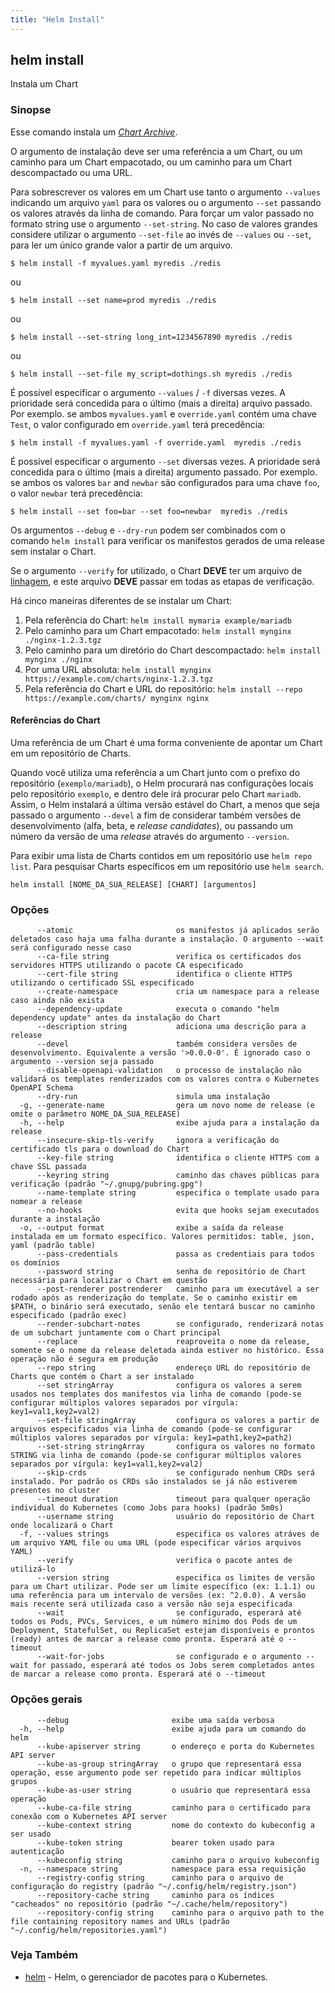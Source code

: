 ```yaml
---
title: "Helm Install"
---
```


## helm install

Instala um Chart

### Sinopse

Esse comando instala um [_Chart Archive_](docs/glossary/_index.md#chart-archive).

O argumento de instalação deve ser uma referência a um Chart, ou um caminho para
um Chart empacotado, ou um caminho para um Chart descompactado ou uma URL.

Para sobrescrever os valores em um Chart use tanto o argumento `--values` indicando
um arquivo `yaml` para os valores ou o argumento `--set` passando os valores através
da linha de comando. Para forçar um valor passado no formato string use o argumento
`--set-string`. No caso de valores grandes considere utilizar o argumento `--set-file`
ao invés de `--values` ou `--set`, para ler um único grande valor a partir de um
arquivo.

    $ helm install -f myvalues.yaml myredis ./redis

ou

    $ helm install --set name=prod myredis ./redis

ou

    $ helm install --set-string long_int=1234567890 myredis ./redis

ou

    $ helm install --set-file my_script=dothings.sh myredis ./redis

É possível especificar o argumento `--values` / `-f` diversas vezes. A prioridade
será concedida para o último (mais a direita) arquivo passado. Por exemplo. se ambos
`myvalues.yaml` e `override.yaml` contém uma chave `Test`, o valor configurado em
`override.yaml` terá precedência:

    $ helm install -f myvalues.yaml -f override.yaml  myredis ./redis

É possível especificar o argumento `--set` diversas vezes. A prioridade será concedida
para o último (mais a direita) argumento passado. Por exemplo. se ambos os valores
`bar` and `newbar` são configurados para uma chave `foo`, o valor `newbar`
terá precedência:

    $ helm install --set foo=bar --set foo=newbar  myredis ./redis

Os argumentos `--debug` e `--dry-run` podem ser combinados com o comando `helm install`
para verificar os manifestos gerados de uma release sem instalar o Chart.

Se o argumento `--verify` for utilizado, o Chart **DEVE** ter um arquivo de [linhagem](docs/glossary/_index.md#linhagem-arquivo-de-linhagem),
e este arquivo **DEVE** passar em todas as etapas de verificação.

Há cinco maneiras diferentes de se instalar um Chart:

1. Pela referência do Chart: `helm install mymaria example/mariadb`
2. Pelo caminho para um Chart empacotado: `helm install mynginx ./nginx-1.2.3.tgz`
3. Pelo caminho para um diretório do Chart descompactado: `helm install mynginx ./nginx`
4. Por uma URL absoluta: `helm install mynginx https://example.com/charts/nginx-1.2.3.tgz`
5. Pela referência do Chart e URL do repositório: `helm install --repo https://example.com/charts/ mynginx nginx`

#### Referências do Chart

Uma referência de um Chart é uma forma conveniente de apontar um Chart em um repositório
de Charts.

Quando você utiliza uma referência a um Chart junto com o prefixo do repositório
(`exemplo/mariadb`), o Helm procurará nas configurações locais  pelo repositório
`exemplo`, e dentro dele irá procurar pelo Chart `mariadb`. Assim, o Helm instalará
a última versão estável do Chart, a menos que seja passado o argumento `--devel`
a fim de considerar também versões de desenvolvimento (alfa, beta, e _release candidates_),
ou passando um número da versão de uma _release_ através do argumento `--version`.

Para exibir uma lista de Charts contidos em um repositório use `helm repo list`.
Para pesquisar Charts específicos em um repositório use `helm search`.

```
helm install [NOME_DA_SUA_RELEASE] [CHART] [argumentos]
```

### Opções

```
      --atomic                       os manifestos já aplicados serão deletados caso haja uma falha durante a instalação. O argumento --wait será configurado nesse caso
      --ca-file string               verifica os certificados dos servidores HTTPS utilizando o pacote CA especificado
      --cert-file string             identifica o cliente HTTPS utilizando o certificado SSL especificado
      --create-namespace             cria um namespace para a release caso ainda não exista
      --dependency-update            executa o comando "helm dependency update" antes da instalação do Chart
      --description string           adiciona uma descrição para a release
      --devel                        também considera versões de desenvolvimento. Equivalente a versão '>0.0.0-0'. É ignorado caso o argumento --version seja passado
      --disable-openapi-validation   o processo de instalação não validará os templates renderizados com os valores contra o Kubernetes OpenAPI Schema
      --dry-run                      simula uma instalação
  -g, --generate-name                gera um novo nome de release (e omite o parâmetro NOME_DA_SUA_RELEASE)
  -h, --help                         exibe ajuda para a instalação da release
      --insecure-skip-tls-verify     ignora a verificação do certificado tls para o download do Chart 
      --key-file string              identifica o cliente HTTPS com a chave SSL passada
      --keyring string               caminho das chaves públicas para verificação (padrão "~/.gnupg/pubring.gpg")
      --name-template string         especifica o template usado para nomear a release
      --no-hooks                     evita que hooks sejam executados durante a instalação
  -o, --output format                exibe a saída da release instalada em um formato específico. Valores permitidos: table, json, yaml (padrão table)
      --pass-credentials             passa as credentiais para todos os domínios
      --password string              senha do repositório de Chart necessária para localizar o Chart em questão
      --post-renderer postrenderer   caminho para um executável a ser rodado após as renderização do template. Se o caminho existir em $PATH, o binário será executado, senão ele tentará buscar no caminho especificado (padrão exec)
      --render-subchart-notes        se configurado, renderizará notas de um subchart juntamente com o Chart principal
      --replace                      reaproveita o nome da release, somente se o nome da release deletada ainda estiver no histórico. Essa operação não é segura em produção
      --repo string                  endereço URL do repositório de Charts que contém o Chart a ser instalado
      --set stringArray              configura os valores a serem usados nos templates dos manifestos via linha de comando (pode-se configurar múltiplos valores separados por vírgula: key1=val1,key2=val2)
      --set-file stringArray         configura os valores a partir de arquivos especificados via linha de comando (pode-se configurar múltiplos valores separados por vírgula: key1=path1,key2=path2)
      --set-string stringArray       configura os valores no formato STRING via linha de comando (pode-se configurar múltiplos valores separados por vírgula: key1=val1,key2=val2)
      --skip-crds                    se configurado nenhum CRDs será instalado. Por padrão os CRDs são instalados se já não estiverem presentes no cluster
      --timeout duration             timeout para qualquer operação individual do Kubernetes (como Jobs para hooks) (padrão 5m0s)
      --username string              usuário do repositório de Chart onde localizará o Chart
  -f, --values strings               especifica os valores atráves de um arquivo YAML file ou uma URL (pode especificar vários arquivos YAML)
      --verify                       verifica o pacote antes de utilizá-lo
      --version string               especifica os limites de versão para um Chart utilizar. Pode ser um limite específico (ex: 1.1.1) ou uma referência para um intervalo de versões (ex: ^2.0.0). A versão mais recente será utilizada caso a versão não seja especificada
      --wait                         se configurado, esperará até todos os Pods, PVCs, Services, e um número mínimo dos Pods de um Deployment, StatefulSet, ou ReplicaSet estejam disponíveis e prontos (ready) antes de marcar a release como pronta. Esperará até o --timeout
      --wait-for-jobs                se configurado e o argumento --wait for passado, esperará até todos os Jobs serem completados antes de marcar a release como pronta. Esperará até o --timeout
```

### Opções gerais

```
      --debug                       exibe uma saída verbosa
  -h, --help                        exibe ajuda para um comando do helm
      --kube-apiserver string       o endereço e porta do Kubernetes API server
      --kube-as-group stringArray   o grupo que representará essa operação, esse argumento pode ser repetido para indicar múltiplos grupos
      --kube-as-user string         o usuário que representará essa operação
      --kube-ca-file string         caminho para o certificado para conexão com o Kubernetes API server
      --kube-context string         nome do contexto do kubeconfig a ser usado
      --kube-token string           bearer token usado para autenticação
      --kubeconfig string           caminho para o arquivo kubeconfig
  -n, --namespace string            namespace para essa requisição
      --registry-config string      caminho para o arquivo de configuração do registry (padrão "~/.config/helm/registry.json")
      --repository-cache string     caminho para os índices "cacheados" no repositório (padrão "~/.cache/helm/repository")
      --repository-config string    caminho para o arquivo path to the file containing repository names and URLs (padrão "~/.config/helm/repositories.yaml")
```

### Veja Também

* [helm](helm.md) - Helm, o gerenciador de pacotes para o Kubernetes.